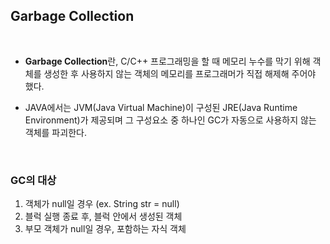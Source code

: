 ## Garbage Collection

<br>

- **Garbage Collection**란, C/C++ 프로그래밍을 할 때 메모리 누수를 막기 위해 객체를 생성한 후 사용하지 않는 객체의 메모리를 프로그래머가 직접 해제해 주어야 했다.
- JAVA에서는 JVM(Java Virtual Machine)이 구성된 JRE(Java Runtime Environment)가 제공되며 그 구성요소 중 하나인 GC가 자동으로 사용하지 않는 객체를 파괴한다.

  <br>

### GC의 대상

1. 객체가 null일 경우 (ex. String str = null)
2. 블럭 실행 종료 후, 블럭 안에서 생성된 객체
3. 부모 객체가 null일 경우, 포함하는 자식 객체
